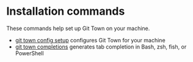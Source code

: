 # Installation commands

These commands help set up Git Town on your machine.

- [git town config setup](commands/config-setup.md) configures Git Town for your
  machine
- [git town completions](commands/completions.md) generates tab completion in
  Bash, zsh, fish, or PowerShell
